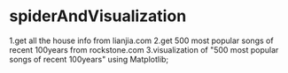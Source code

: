 # spiderAndVisualization
1.get all the house info from lianjia.com 2.get 500 most popular songs of recent 100years from rockstone.com 3.visualization of "500 most popular songs of recent 100years" using Matplotlib;
